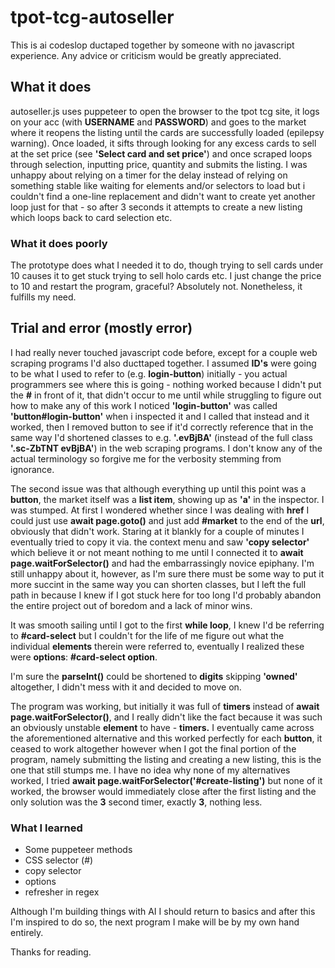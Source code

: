 # tpot-tcg-autoseller

This is ai codeslop ductaped together by someone with no javascript experience. Any advice or criticism would be greatly appreciated.

## What it does

autoseller.js uses puppeteer to open the browser to the tpot tcg site, it logs on your acc (with **USERNAME** and **PASSWORD**) and goes to the market where it reopens the listing until the cards are successfully loaded (epilepsy warning). Once loaded, it sifts through looking for any excess cards to sell at the set price (see **'Select card and set price'**) and once scraped loops through selection, inputting price, quantity and submits the listing. I was unhappy about relying on a timer for the delay instead of relying on something stable like waiting for elements and/or selectors to load but i couldn't find a one-line replacement and didn't want to create yet another loop just for that - so after 3 seconds it attempts to create a new listing which loops back to card selection etc.

### What it does poorly

The prototype does what I needed it to do, though trying to sell cards under 10 causes it to get stuck trying to sell holo cards etc. I just change the price to 10 and restart the program, graceful? Absolutely not. Nonetheless, it fulfills my need.

## Trial and error (mostly error)

I had really never touched javascript code before, except for a couple web scraping programs I'd also ducttaped together. I assumed **ID's** were going to be what I used to refer to (e.g. **login-button**) initially - you actual programmers see where this is going - nothing worked because I didn't put the **#** in front of it, that didn't occur to me until while struggling to figure out how to make any of this work I noticed **'login-button'** was called **'button#login-button'** when i inspected it and I called that instead and it worked, then I removed button to see if it'd correctly reference that in the same way I'd shortened classes to e.g. **'.evBjBA'** (instead of the full class **'.sc-ZbTNT evBjBA'**) in the web scraping programs. I don't know any of the actual terminology so forgive me for the verbosity stemming from ignorance.

The second issue was that although everything up until this point was a **button**, the market itself was a **list item**, showing up as **'a'** in the inspector. I was stumped. At first I wondered whether since I was dealing with **href** I could just use **await page.goto()** and just add **#market** to the end of the **url**, obviously that didn't work. Staring at it blankly for a couple of minutes I eventually tried to copy it via. the context menu and saw **'copy selector'** which believe it or not meant nothing to me until I connected it to **await page.waitForSelector()** and had the embarrassingly novice epiphany. I'm still unhappy about it, however, as I'm sure there must be some way to put it more succint in the same way you can shorten classes, but I left the full path in because I knew if I got stuck here for too long I'd probably abandon the entire project out of boredom and a lack of minor wins.

It was smooth sailing until I got to the first **while loop**, I knew I'd be referring to **#card-select** but I couldn't for the life of me figure out what the individual **elements** therein were referred to, eventually I realized these were **options**: **#card-select option**. 

I'm sure the **parseInt()** could be shortened to **digits** skipping **'owned'** altogether, I didn't mess with it and decided to move on.

The program was working, but initially it was full of **timers** instead of **await page.waitForSelector()**, and I really didn't like the fact because it was such an obviously unstable **element** to have - **timers.** I eventually came across the aforementioned alternative and this worked perfectly for each **button**, it ceased to work altogether however when I got the final portion of the program, namely submitting the listing and creating a new listing, this is the one that still stumps me. I have no idea why none of my alternatives worked, I tried **await page.waitForSelector('#create-listing')** but none of it worked, the browser would immediately close after the first listing and the only solution was the **3** second timer, exactly **3**, nothing less.

### What I learned

* Some puppeteer methods
* CSS selector (#)
* copy selector
* options
* refresher in regex

Although I'm building things with AI I should return to basics and after this I'm inspired to do so, the next program I make will be by my own hand entirely.

Thanks for reading.

